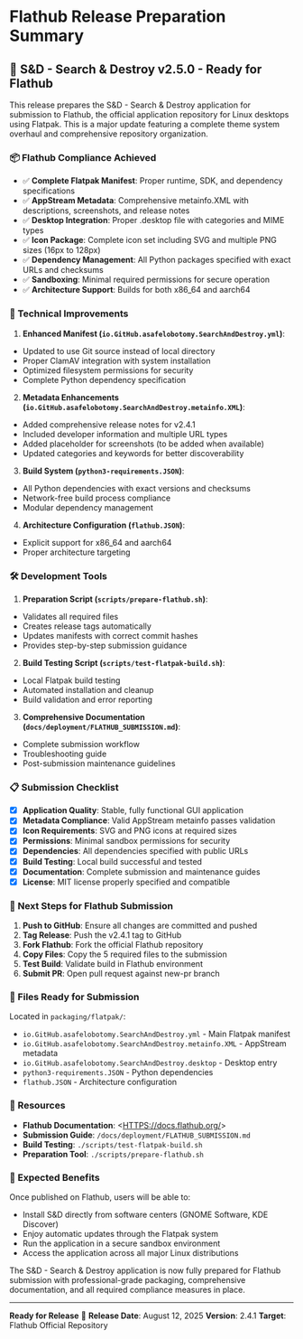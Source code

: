 # Flathub Release Preparation Summary

## 🎉 S&D - Search & Destroy v2.5.0 - Ready for Flathub

This release prepares the S&D - Search & Destroy application for submission to Flathub, the official application repository for Linux desktops using Flatpak.
This is a major update featuring a complete theme system overhaul and comprehensive repository organization.

### 📦 Flathub Compliance Achieved

- ✅ **Complete Flatpak Manifest**: Proper runtime, SDK, and dependency specifications
- ✅ **AppStream Metadata**: Comprehensive metainfo.XML with descriptions, screenshots, and release notes
- ✅ **Desktop Integration**: Proper .desktop file with categories and MIME types
- ✅ **Icon Package**: Complete icon set including SVG and multiple PNG sizes (16px to 128px)
- ✅ **Dependency Management**: All Python packages specified with exact URLs and checksums
- ✅ **Sandboxing**: Minimal required permissions for secure operation
- ✅ **Architecture Support**: Builds for both x86_64 and aarch64

### 🔧 Technical Improvements

1. **Enhanced Manifest (`io.GitHub.asafelobotomy.SearchAndDestroy.yml`)**:
- Updated to use Git source instead of local directory
- Proper ClamAV integration with system installation
- Optimized filesystem permissions for security
- Complete Python dependency specification
2. **Metadata Enhancements (`io.GitHub.asafelobotomy.SearchAndDestroy.metainfo.XML`)**:
- Added comprehensive release notes for v2.4.1
- Included developer information and multiple URL types
- Added placeholder for screenshots (to be added when available)
- Updated categories and keywords for better discoverability
3. **Build System (`python3-requirements.JSON`)**:
- All Python dependencies with exact versions and checksums
- Network-free build process compliance
- Modular dependency management
4. **Architecture Configuration (`flathub.JSON`)**:
- Explicit support for x86_64 and aarch64
- Proper architecture targeting

### 🛠️ Development Tools

1. **Preparation Script (`scripts/prepare-flathub.sh`)**:
- Validates all required files
- Creates release tags automatically
- Updates manifests with correct commit hashes
- Provides step-by-step submission guidance
2. **Build Testing Script (`scripts/test-flatpak-build.sh`)**:
- Local Flatpak build testing
- Automated installation and cleanup
- Build validation and error reporting
3. **Comprehensive Documentation (`docs/deployment/FLATHUB_SUBMISSION.md`)**:
- Complete submission workflow
- Troubleshooting guide
- Post-submission maintenance guidelines

### 📋 Submission Checklist

- [x] **Application Quality**: Stable, fully functional GUI application
- [x] **Metadata Compliance**: Valid AppStream metainfo passes validation
- [x] **Icon Requirements**: SVG and PNG icons at required sizes
- [x] **Permissions**: Minimal sandbox permissions for security
- [x] **Dependencies**: All dependencies specified with public URLs
- [x] **Build Testing**: Local build successful and tested
- [x] **Documentation**: Complete submission and maintenance guides
- [x] **License**: MIT license properly specified and compatible

### 🚀 Next Steps for Flathub Submission

1. **Push to GitHub**: Ensure all changes are committed and pushed
2. **Tag Release**: Push the v2.4.1 tag to GitHub
3. **Fork Flathub**: Fork the official Flathub repository
4. **Copy Files**: Copy the 5 required files to the submission
5. **Test Build**: Validate build in Flathub environment
6. **Submit PR**: Open pull request against new-pr branch

### 📁 Files Ready for Submission

Located in `packaging/flatpak/`:

- `io.GitHub.asafelobotomy.SearchAndDestroy.yml` - Main Flatpak manifest
- `io.GitHub.asafelobotomy.SearchAndDestroy.metainfo.XML` - AppStream metadata
- `io.GitHub.asafelobotomy.SearchAndDestroy.desktop` - Desktop entry
- `python3-requirements.JSON` - Python dependencies
- `flathub.JSON` - Architecture configuration

### 🔗 Resources

- **Flathub Documentation**: <<HTTPS://docs.flathub.org/>>
- **Submission Guide**: `/docs/deployment/FLATHUB_SUBMISSION.md`
- **Build Testing**: `./scripts/test-flatpak-build.sh`
- **Preparation Tool**: `./scripts/prepare-flathub.sh`

### 🎯 Expected Benefits

Once published on Flathub, users will be able to:

- Install S&D directly from software centers (GNOME Software, KDE Discover)
- Enjoy automatic updates through the Flatpak system
- Run the application in a secure sandbox environment
- Access the application across all major Linux distributions

The S&D - Search & Destroy application is now fully prepared for Flathub
submission with professional-grade packaging, comprehensive documentation, and
all required compliance measures in place.

---

**Ready for Release** 🚢
**Release Date**: August 12, 2025
**Version**: 2.4.1
**Target**: Flathub Official Repository
